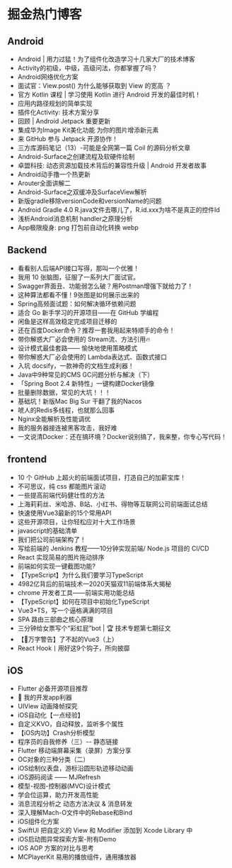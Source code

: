 # 掘金热门博客
## Android
* Android | 用力过猛！为了组件化改造学习十几家大厂的技术博客
* Activity的初级，中级，高级问法，你都掌握了吗？
* Android网络优化方案
* 面试官：View.post() 为什么能够获取到 View 的宽高 ？
* 官方 Kotlin 课程 | 学习使用 Kotlin 进行 Android 开发的最佳时机！
* 应用内路径规划的简单实现
* 插件化Activity: 技术方案分享
* 回顾 | Android Jetpack 重要更新
* 集成华为Image Kit美化功能 为你的图片增添新元素
* 来 GitHub 参与 Jetpack 开源协作！
* 三方库源码笔记（13）-可能是全网第一篇 Coil 的源码分析文章
* Android-Surface之创建流程及软硬件绘制
* 卓盟科技: 动态资源加载技术背后的兼容性升级 | Android 开发者故事
* Android动手撸一个热更新
* Arouter全面讲解二
* Android-Surface之双缓冲及SurfaceView解析
* 新版gradle移除versionCode和versionName的问题
* Android Gradle 4.0 R.java文件去哪儿了，R.id.xxx为啥不是真正的控件Id
* 浅析Android消息机制 handler之原理分析
* App极限瘦身: png 打包前自动化转换 webp

## Backend
* 看看别人后端API接口写得，那叫一个优雅！
* 我用 10 张脑图，征服了一系列大厂面试官。
* Swagger界面丑、功能弱怎么破？用Postman增强下就给力了！
* 这种算法都看不懂！9张图是如何展示出来的
* Spring高频面试题：如何解决循环依赖问题
* 适合 Go 新手学习的开源项目——在 GitHub 学编程
* 闲鱼是这样高效稳定完成项目迁移的
* 还在百度Docker命令？推荐一套我用起来特顺手的命令！
* 带你解惑大厂必会使用的 Stream流、方法引用🔥
* 设计模式最佳套路—— 愉快地使用策略模式
* 带你解惑大厂必会使用的 Lambda表达式、函数式接口
* 入坑 docsify，一款神奇的文档生成利器！
* Java中9种常见的CMS GC问题分析与解决（下）
* 「Spring Boot 2.4 新特性」一键构建Docker镜像
* 批量删除数据，常见的大坑！！！
* 基础坑！新版Mac Big Sur 干翻了我的Nacos
* 唬人的Redis多线程，也就那么回事
* Nginx全能解析及性能调优
* 我的服务器接连被黑客攻击，我好难
* 一文说清Docker：还在搞环境？Docker说别搞了，我来整，你专心写代码！

## frontend
* 10 个 GitHub 上超火的前端面试项目，打造自己的加薪宝库！
* 不可思议，纯 css 都能图片滚动
* 一些提高前端代码健壮性的方法
* 上海莉莉丝、米哈游、B站、小红书、得物等互联网公司前端面试总结
* 快速使用Vue3最新的15个常用API
* 这些开源项目，让你轻松应对十大工作场景
* javascript的基础清单
* 我们把公司前端架构了！
* 写给前端的 Jenkins 教程——10分钟实现前端/ Node.js 项目的 CI/CD
* React 实现简易的图片拖动排序
* 前端如何实现一键截图功能?
* 【TypeScript】为什么我们要学习TypeScript
* 4982亿背后的前端技术—2020天猫双11前端体系大揭秘
* chrome 开发者工具——前端实用功能总结
* 【TypeScript】如何在项目中初始化TypeScript
* Vue3+TS，写一个逼格满满的项目
* SPA 路由三部曲之核心原理
* 三分钟给女票写个“彩虹屁”bot | 🏆 技术专题第七期征文
* 【🚨万字警告】了不起的Vue3（上）
* React Hook丨用好这9个钩子，所向披靡

## iOS
* Flutter 必备开源项目推荐
* 🐻 我的开发app利器
* UIView 动画降帧探究
* iOS自动化【一点经验】
* 自定义KVO，自动释放，监听多个属性
* 【iOS内功】Crash分析模型
* 程序员的自我修养（三）-- 静态链接
* Flutter 移动端屏幕采集（录屏）方案分享
* OC对象的三种分类（二）
* iOS绘制仪表盘，游标沿圆形轨迹移动动画
* iOS源码阅读 —— MJRefresh
* 模型-视图-控制器(MVC)设计模式
* 学会位运算，助力开发高性能
* 消息流程分析之 动态方法决议 & 消息转发
* 深入理解Mach-O文件中的Rebase和Bind
* iOS组件化方案
* SwiftUI 把自定义的 View 和 Modifier 添加到 Xcode Library 中
* iOS启动图异常探索方案-附有Demo
* iOS AOP 方案的对比与思考
* MCPlayerKit 易用的播放组件，通用播放器

